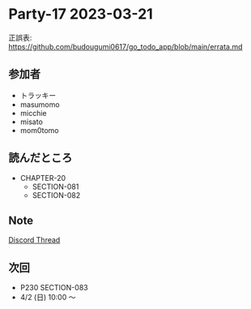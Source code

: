 # Party-17 2023-03-21
正誤表: https://github.com/budougumi0617/go_todo_app/blob/main/errata.md

## 参加者
- トラッキー
- masumomo
- micchie
- misato
- mom0tomo

## 読んだところ
- CHAPTER-20
  - SECTION-081
  - SECTION-082

## Note
[Discord Thread](https://discord.com/channels/689414179752247409/725156029033218080/1087539150703571054)

## 次回
- P230 SECTION-083
- 4/2 (日) 10:00 〜
